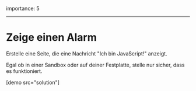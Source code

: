 importance: 5

---

# Zeige einen Alarm

Erstelle eine Seite, die eine Nachricht "Ich bin JavaScript!" anzeigt.

Egal ob in einer Sandbox oder auf deiner Festplatte, stelle nur sicher, dass es funktioniert.

[demo src="solution"]

